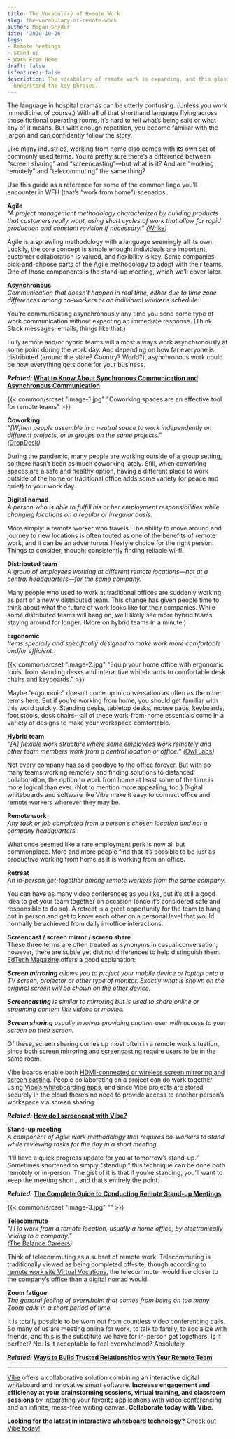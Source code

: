 ```yaml
---
title: The Vocabulary of Remote Work
slug: the-vocabulary-of-remote-work
author: Megan Snyder
date: '2020-10-26'
tags:
- Remote Meetings
- Stand-up
- Work From Home
draft: false
isfeatured: false
description: The vocabulary of remote work is expanding, and this glossary of remote work terminology is here to help you
  understand the key phrases.
---
```


The language in hospital dramas can be utterly confusing. (Unless you work in medicine, of course.) With all of that shorthand language flying across those fictional operating rooms, it’s hard to tell what’s being said or what any of it means. But with enough repetition, you become familiar with the jargon and can confidently follow the story.

Like many industries, working from home also comes with its own set of commonly used terms. You’re pretty sure there’s a difference between “screen sharing” and “screencasting”—but what is it? And are “working remotely” and “telecommuting” the same thing?

Use this guide as a reference for some of the common lingo you’ll encounter in WFH (that’s “work from home”) scenarios.

**Agile**  
*“A project management methodology characterized by building products that customers really want, using short cycles of work that allow for rapid production and constant revision if necessary.” (*[Wrike](https://www.wrike.com/project-management-guide/faq/what-is-agile-methodology-in-project-management/)*)*

Agile is a sprawling methodology with a language seemingly all its own. Luckily, the core concept is simple enough: individuals are important, customer collaboration is valued, and flexibility is key. Some companies pick-and-choose parts of the Agile methodology to adopt with their teams. One of those components is the stand-up meeting, which we’ll cover later.

**Asynchronous**  
*Communication that doesn’t happen in real time, either due to time zone differences among co-workers or an individual worker’s schedule.*

You’re communicating asynchronously any time you send some type of work communication without expecting an immediate response. (Think Slack messages, emails, things like that.) 

Fully remote and/or hybrid teams will almost always work asynchronously at some point during the work day. And depending on how far everyone is distributed (around the state? Country? World?), asynchronous work could be how everything gets done for your business.

***Related:* [What to Know About Synchronous Communication and Asynchronous Communication](https://vibe.us/blog/what-you-need-to-know-about-synchronous-and-asynchronous-communication)**

{{< common/srcset "image-1.jpg" "Coworking spaces are an effective tool for remote teams" >}}

**Coworking**  
*“[W]hen people assemble in a neutral space to work independently on different projects, or in groups on the same projects.”*  
*(*[DropDesk](https://drop-desk.com/what-is-coworking)*)*

During the pandemic, many people are working outside of a group setting, so there hasn’t been as much coworking lately. Still, when coworking spaces are a safe and healthy option, having a different place to work outside of the home or traditional office adds some variety (or peace and quiet) to your work day.

**Digital nomad**  
*A person who is able to fulfill his or her employment responsibilities while changing locations on a regular or irregular basis.*

More simply: a remote worker who travels. The ability to move around and journey to new locations is often touted as one of the benefits of remote work, and it can be an adventurous lifestyle choice for the right person. Things to consider, though: consistently finding reliable wi-fi.

**Distributed team**  
*A group of employees working at different remote locations—not at a central headquarters—for the same company.*

Many people who used to work at traditional offices are suddenly working as part of a newly distributed team. This change has given people time to think about what the future of work looks like for their companies. While some distributed teams will hang on, we’ll likely see more hybrid teams staying around for longer. (More on hybrid teams in a minute.)

**Ergonomic**  
*Items specially and specifically designed to make work more comfortable and/or efficient.*

{{< common/srcset "image-2.jpg" "Equip your home office with ergonomic tools, from standing desks and interactive whiteboards to comfortable desk chairs and keyboards." >}}

Maybe “ergonomic” doesn’t come up in conversation as often as the other terms here. But if you’re working from home, you should get familiar with this word quickly. Standing desks, tabletop desks, mouse pads, keyboards, foot stools, desk chairs—all of these work-from-home essentials come in a variety of designs to make your workspace comfortable.

**Hybrid team**  
*“[A] flexible work structure where some employees work remotely and other team members work from a central location or office.” (*[Owl Labs](https://www.owllabs.com/blog/hybrid-team)*)*

Not every company has said goodbye to the office forever. But with so many teams working remotely and finding solutions to distanced collaboration, the option to work from home at least some of the time is more logical than ever. (Not to mention more appealing, too.) Digital whiteboards and software like Vibe make it easy to connect office and remote workers wherever they may be.

**Remote work**  
*Any task or job completed from a person’s chosen location and not a company headquarters.*

What once seemed like a rare employment perk is now all but commonplace. More and more people find that it’s possible to be just as productive working from home as it is working from an office.

**Retreat**  
*An in-person get-together among remote workers from the same company.*

You can have as many video conferences as you like, but it’s still a good idea to get your team together on occasion (once it’s considered safe and responsible to do so). A retreat is a great opportunity for the team to hang out in person and get to know each other on a personal level that would normally be achieved from daily in-office interactions.

**Screencast / screen mirror / screen share**  
These three terms are often treated as synonyms in casual conversation; however, there are subtle yet distinct differences to help distinguish them. [EdTech Magazine](https://edtechmagazine.com/higher/article/2019/09/screen-mirroring-screencasting-and-screen-sharing-higher-education-perfcon) offers a good explanation:

***Screen mirroring*** *allows you to project your mobile device or laptop onto a TV screen, projector or other type of monitor. Exactly what is shown on the original screen will be shown on the other device.*

***Screencasting*** *is similar to mirroring but is used to share online or streaming content like videos or movies.*

***Screen sharing*** *usually involves providing another user with access to your screen on their screen.*

Of these, screen sharing comes up most often in a remote work situation, since both screen mirroring and screencasting require users to be in the same room.

Vibe boards enable both [HDMI-connected or wireless screen mirroring and screen casting](https://knowledge.vibe.us/how-to-do-annotation). People collaborating on a project can do work together using [Vibe’s whiteboarding apps](https://knowledge.vibe.us/save-share-board), and since Vibe projects are stored securely in the cloud there’s no need to provide access to another person’s workspace via screen sharing.

***Related:* [How do I screencast with Vibe?](https://knowledge.vibe.us/screencasting)**

**Stand-up meeting**  
*A component of Agile work methodology that requires co-workers to stand while reviewing tasks for the day in a short meeting.*

“I’ll have a quick progress update for you at tomorrow’s stand-up.”  
Sometimes shortened to simply “standup,” this technique can be done both remotely or in-person. The gist of it is that if you’re standing, you’ll want to keep the meeting short…and that’s entirely the point.

***Related:* [The Complete Guide to Conducting Remote Stand-up Meetings](https://vibe.us/blog/the-complete-guide-to-conducting-remote-stand-up-meetings/)**

{{< common/srcset "image-3.jpg" "" >}}

**Telecommute**  
*“[T]o work from a remote location, usually a home office, by electronically linking to a company.”*  
*(*[The Balance Careers](https://www.thebalancecareers.com/telecommuting-terms-to-know-3542563)*)*

Think of telecommuting as a subset of remote work. Telecommuting is traditionally viewed as being completed off-site, though according to [remote work site Virtual Vocations](https://www.virtualvocations.com/blog/telecommuting-job-search-help/differences-working-remotely-telecommuting-working-home/), the telecommuter would live closer to the company’s office than a digital nomad would.

**Zoom fatigue**  
*The general feeling of overwhelm that comes from being on too many Zoom calls in a short period of time.*

It is totally possible to be worn out from countless video conferencing calls. So many of us are meeting online for work, to talk to family, to socialize with friends, and this is the substitute we have for in-person get togethers. Is it perfect? No. Is it acceptable to feel overwhelmed? Absolutely.

***Related:* [Ways to Build Trusted Relationships with Your Remote Team](https://vibe.us/blog/ways-to-build-trusted-relationships-with-your-remote-team/)**



---

[Vibe](https://vibe.us/) offers a collaborative solution combining an interactive digital whiteboard and innovative smart software. **Increase engagement and efficiency at your brainstorming sessions, virtual training, and classroom sessions** by integrating your favorite applications with video conferencing and an infinite, mess-free writing canvas. **Collaborate today with Vibe.**

**Looking for the latest in interactive whiteboard technology?** [Check out Vibe today!](https://vibe.us/order/)
